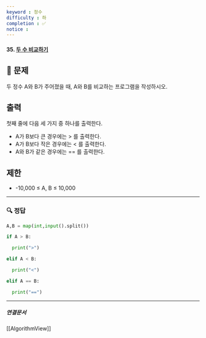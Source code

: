 ```yaml
---
keyword : 정수
difficulty : 하
completion : ✅
notice : 
---
```


#### 35. [두 수 비교하기](https://www.acmicpc.net/problem/1330)

## 📝 문제

두 정수 A와 B가 주어졌을 때, A와 B를 비교하는 프로그램을 작성하시오.

## 출력

첫째 줄에 다음 세 가지 중 하나를 출력한다.

-   A가 B보다 큰 경우에는 > 를 출력한다.
-   A가 B보다 작은 경우에는 < 를 출력한다.
-   A와 B가 같은 경우에는 == 를 출력한다.

## 제한

-   -10,000 ≤ A, B ≤ 10,000



---

### 🔍 정답
```python
A,B = map(int,input().split())

if A > B:

  print(">")

elif A < B:

  print("<")

elif A == B:

  print("==")
```




---

##### 연결문서

[[AlgorithmView]]